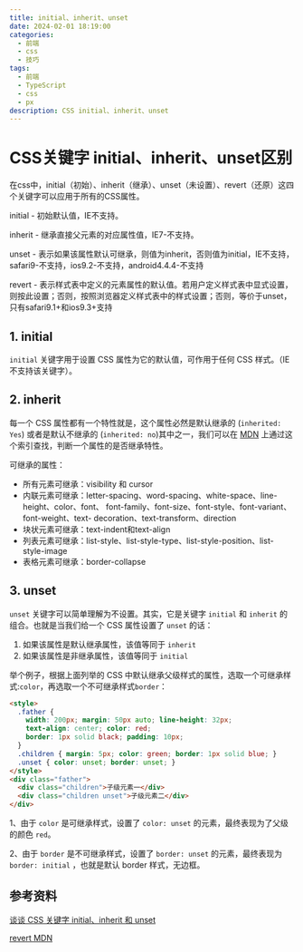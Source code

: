 ```yaml
---
title: initial、inherit、unset
date: 2024-02-01 18:19:00
categories:
  - 前端
  - css
  - 技巧
tags:
  - 前端
  - TypeScript
  - css
  - px
description: CSS initial、inherit、unset
---
```





# CSS关键字 initial、inherit、unset区别

在css中，initial（初始）、inherit（继承）、unset（未设置）、revert（还原）这四个关键字可以应用于所有的CSS属性。

initial - 初始默认值，IE不支持。

inherit - 继承直接父元素的对应属性值，IE7-不支持。

unset - 表示如果该属性默认可继承，则值为inherit，否则值为initial，IE不支持，safari9-不支持，ios9.2-不支持，android4.4.4-不支持

revert - 表示样式表中定义的元素属性的默认值。若用户定义样式表中显式设置，则按此设置；否则，按照浏览器定义样式表中的样式设置；否则，等价于unset，只有safari9.1+和ios9.3+支持

## 1. initial

`initial` 关键字用于设置 CSS 属性为它的默认值，可作用于任何 CSS 样式。（IE 不支持该关键字）。

## 2. inherit

每一个 CSS 属性都有一个特性就是，这个属性必然是默认继承的 (`inherited: Yes`) 或者是默认不继承的 (`inherited: no`)其中之一，我们可以在 [MDN](https://developer.mozilla.org/zh-CN/docs/Web/CSS/Reference) 上通过这个索引查找，判断一个属性的是否继承特性。

可继承的属性：

- 所有元素可继承：visibility 和 cursor
- 内联元素可继承：letter-spacing、word-spacing、white-space、line-height、color、font、 font-family、font-size、font-style、font-variant、font-weight、text- decoration、text-transform、direction
- 块状元素可继承：text-indent和text-align
- 列表元素可继承：list-style、list-style-type、list-style-position、list-style-image
- 表格元素可继承：border-collapse

## 3. unset

`unset` 关键字可以简单理解为不设置。其实，它是关键字 `initial` 和 `inherit` 的组合。也就是当我们给一个 CSS 属性设置了 `unset` 的话：

1. 如果该属性是默认继承属性，该值等同于 `inherit`
2. 如果该属性是非继承属性，该值等同于 `initial`

举个例子，根据上面列举的 CSS 中默认继承父级样式的属性，选取一个可继承样式:`color`，再选取一个不可继承样式`border`：

```html
<style>
  .father {
    width: 200px; margin: 50px auto; line-height: 32px;
    text-align: center; color: red;
    border: 1px solid black; padding: 10px;
  }
  .children { margin: 5px; color: green; border: 1px solid blue; }
  .unset { color: unset; border: unset; }
</style>
<div class="father">
  <div class="children">子级元素一</div>
  <div class="children unset">子级元素二</div>
</div>
```

1、由于 `color` 是可继承样式，设置了 `color: unset` 的元素，最终表现为了父级的颜色 `red`。

2、由于 `border` 是不可继承样式，设置了 `border: unset` 的元素，最终表现为 `border: initial` ，也就是默认 border 样式，无边框。



## 参考资料

[谈谈 CSS 关键字 initial、inherit 和 unset](https://www.cnblogs.com/coco1s/p/6733022.html)

[revert MDN](https://developer.mozilla.org/en-US/docs/Web/CSS/revert)

